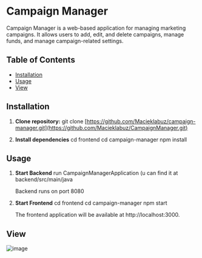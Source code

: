 # Campaign Manager

Campaign Manager is a web-based application for managing marketing campaigns. It allows users to add, edit, and delete campaigns, manage funds, and manage campaign-related settings.

## Table of Contents
- [Installation](#installation)
- [Usage](#use)
- [View](#view)

## Installation

1. **Clone repository:**
   git clone [https://github.com/Macieklabuz/campaign-manager.git](https://github.com/Macieklabuz/CampaignManager.git)

2. **Install dependencies**
   cd frontend
   cd campaign-manager
   npm install

## Usage

1. **Start Backend**
   run CampaignManagerApplication (u can find it at backend/src/main/java
      
   Backend runs on port 8080

3. **Start Frontend**
   cd frontend
   cd campaign-manager
   npm start

   The frontend application will be available at http://localhost:3000.

## View

![image](https://github.com/user-attachments/assets/f02dd0a9-6024-4197-9495-24d52475ff81)
